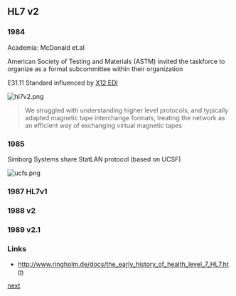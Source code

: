 ## HL7 v2

### 1984

Academia: McDonald et.al

American Society of Testing and Materials (ASTM) invited the taskforce to organize as a formal subcommittee within their organization

E31.11 Standard influenced by [X12 EDI](https://msdn.microsoft.com/en-us/library/cc973915(v=bts.10).aspx)

![hl7v2.png](http://www.ringholm.de/images/example_labresult_ASTM_E31_McD84.png)

> We struggled with understanding higher level protocols,
> and typically adapted magnetic tape interchange formats,
> treating the network as an efficient way of exchanging virtual magnetic tapes

### 1985

Simborg Systems share StatLAN protocol (based on UCSF)

![ucfs.png](ucfs.png)

### 1987 HL7v1

### 1988 v2

### 1989 v2.1


### Links

* http://www.ringholm.de/docs/the_early_history_of_health_level_7_HL7.htm

[next](02-hl7-v3.md)
